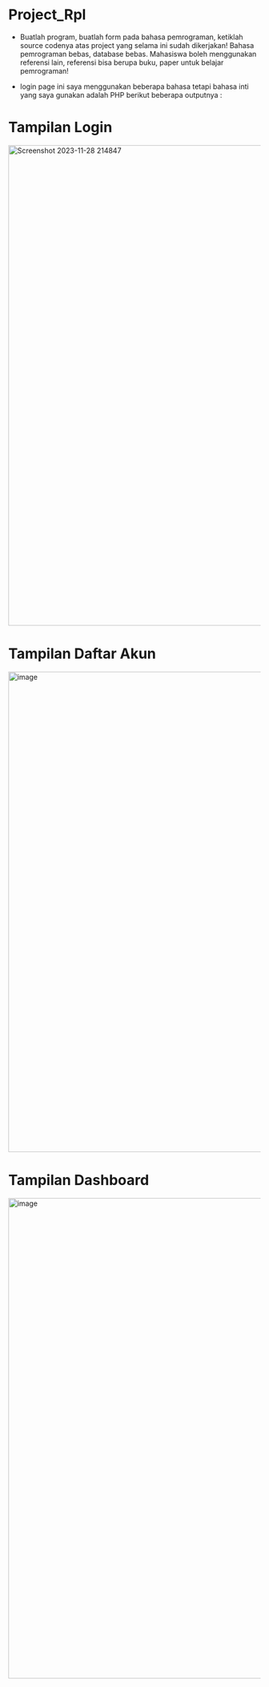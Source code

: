 # Project_Rpl

- Buatlah program, buatlah form pada bahasa pemrograman, ketiklah source codenya atas project yang selama ini sudah dikerjakan!  Bahasa pemrograman bebas, database bebas. Mahasiswa boleh menggunakan referensi lain, referensi bisa berupa buku, paper untuk belajar pemrograman!

- login page ini saya menggunakan beberapa bahasa tetapi bahasa inti yang saya gunakan adalah PHP berikut beberapa outputnya :

# Tampilan Login

<img width="960" alt="Screenshot 2023-11-28 214847" src="https://github.com/Agussetiaa/Login_Rpl/assets/115542822/0dbec151-ec6e-4fad-8c45-6b6aa3cac0a3">

# Tampilan Daftar Akun

<img width="960" alt="image" src="https://github.com/Agussetiaa/Login_Rpl/assets/115542822/b1e0d4b6-a101-4ed9-bc5b-06e7972643c1">

# Tampilan Dashboard

<img width="960" alt="image" src="https://github.com/Agussetiaa/Login_Rpl/assets/115542822/b3bf0046-a71c-4ce3-8335-bb0e34b1b4ec">

